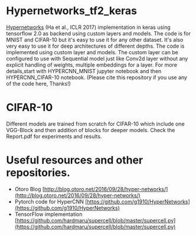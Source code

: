 # Hypernetworks_tf2_keras
[Hypernetworks](https://arxiv.org/abs/1609.09106) (Ha et al., ICLR 2017) implementation in keras using tensorflow 2.0 as backend using custom layers and models.
The code is for MNIST and CIFAR-10 but it's easy to use it for any other dataset. It's also very easy to use it for deep architectures of different depths.
The code is implemented using custom layer and models. The custom layer can be configured to use with Sequential model just like Conv2d layer without any explicit handling of weights, multiple embeddings for a layer. For more details,start with HYPERCNN_MNIST jupyter notebook and then HYPERCNN_CIFAR-10 notebook.
(Please cite this repository if you use any of the code here, Thanks!)

# CIFAR-10 
Different models are trained from scratch for CIFAR-10 which include one VGG-Block and then addition of blocks for deeper models. Check the Report.pdf for experiments and results.


# Useful resources and other repositories.

* Otoro Blog [http://blog.otoro.net/2016/09/28/hyper-networks/](http://blog.otoro.net/2016/09/28/hyper-networks/)
* Pytorch code for HyperCNN [https://github.com/g1910/HyperNetworks](https://github.com/g1910/HyperNetworks)
* TensorFlow implementation [https://github.com/hardmaru/supercell/blob/master/supercell.py](https://github.com/hardmaru/supercell/blob/master/supercell.py)
